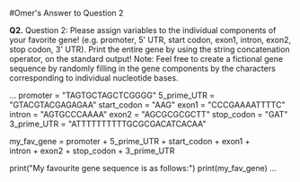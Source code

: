 #Omer's Answer to Question 2

**Q2.** Question 2: Please assign variables to the individual components of your favorite gene! (e.g.
promoter, 5' UTR, start codon, exon1, intron, exon2, stop codon, 3' UTR). Print the entire gene
by using the string concatenation operator, on the standard output! Note: Feel free to create a
fictional gene sequence by randomly filling in the gene components by the characters
corresponding to individual nucleotide bases.

...
promoter = "TAGTGCTAGCTCGGGG"
5_prime_UTR = "GTACGTACGAGAGAA"
start_codon = "AAG"
exon1 = "CCCGAAAATTTTC"
intron = "AGTGCCCAAAA"
exon2 = "AGCGCGCGCTT"
stop_codon = "GAT"
3_prime_UTR = "ATTTTTTTTTTGCGCGACATCACAA"

my_fav_gene = promoter + 5_prime_UTR + start_codon + exon1 + \
              intron + exon2 + stop_codon + 3_prime_UTR

print("My favourite gene sequence is as follows:")
print(my_fav_gene)
...

